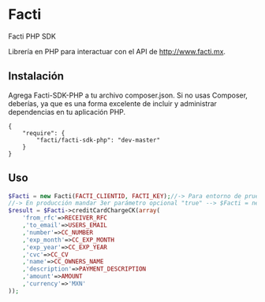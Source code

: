 Facti
=============

Facti PHP SDK

Librería en PHP para interactuar con el API de http://www.facti.mx.

## Instalación
Agrega Facti-SDK-PHP a tu archivo composer.json. Si no usas Composer, deberías, ya que es una forma excelente de incluir y administrar dependencias en tu aplicación PHP.
```
{
    "require": {
        "facti/facti-sdk-php": "dev-master"
    }
}
```

## Uso

```php
$Facti = new Facti(FACTI_CLIENTID, FACTI_KEY);//-> Para entorno de pruebas
//-> En producción mandar 3er parámetro opcional "true" --> $Facti = new Facti(FACTI_CLIENTID, FACTI_KEY, true);
$result = $Facti->creditCardChargeCK(array(
	'from_rfc'=>RECEIVER_RFC
	,'to_email'=>USERS_EMAIL
	,'number'=>CC_NUMBER
	,'exp_month'=>CC_EXP_MONTH
	,'exp_year'=>CC_EXP_YEAR
	,'cvc'=>CC_CV
	,'name'=>CC_OWNERS_NAME
	,'description'=>PAYMENT_DESCRIPTION
	,'amount'=>AMOUNT
	,'currency'=>'MXN'
));
```
